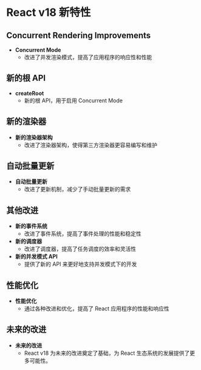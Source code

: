 # React v18 新特性

## Concurrent Rendering Improvements

- **Concurrent Mode**
  - 改进了并发渲染模式，提高了应用程序的响应性和性能

## 新的根 API

- **createRoot**
  - 新的根 API，用于启用 Concurrent Mode

## 新的渲染器

- **新的渲染器架构**
  - 改进了渲染器架构，使得第三方渲染器更容易编写和维护

## 自动批量更新

- **自动批量更新**
  - 改进了更新机制，减少了手动批量更新的需求

## 其他改进

- **新的事件系统**
  - 改进了事件系统，提高了事件处理的性能和稳定性
- **新的调度器**
  - 改进了调度器，提高了任务调度的效率和灵活性
- **新的并发模式 API**
  - 提供了新的 API 来更好地支持并发模式下的开发

## 性能优化

- **性能优化**
  - 通过各种改进和优化，提高了 React 应用程序的性能和响应性

## 未来的改进

- **未来的改进**
  - React v18 为未来的改进奠定了基础，为 React 生态系统的发展提供了更多可能性。